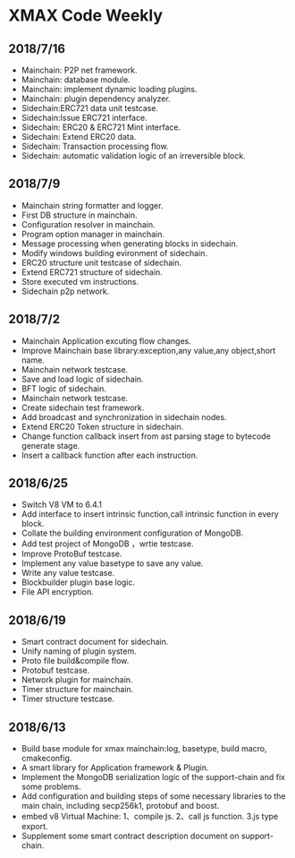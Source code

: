 # XMAX Code Weekly


2018/7/16
-----------------------
*  Mainchain: P2P net framework.
*  Mainchain: database module.
*  Mainchain: implement dynamic loading plugins.
*  Mainchain: plugin dependency analyzer.
*  Sidechain:ERC721 data unit testcase.
*  Sidechain:Issue ERC721 interface.
*  Sidechain: ERC20 & ERC721 Mint interface.
*  Sidechain: Extend ERC20 data.
*  Sidechain: Transaction processing flow.
*  Sidechain: automatic validation logic of an irreversible block.


2018/7/9
-----------------------
*  Mainchain string formatter and logger.
*  First DB structure in mainchain.
*  Configuration resolver in mainchain.
*  Program option manager in mainchain.
*  Message processing when generating blocks in sidechain.
*  Modify windows building evironment of sidechain.
*  ERC20 structure unit testcase of sidechain.
*  Extend ERC721 structure of sidechain.
*  Store executed vm instructions.
*  Sidechain p2p network.


2018/7/2
-----------------------
*  Mainchain Application excuting flow changes.
*  Improve Mainchain base library:exception,any value,any object,short name.
*  Mainchain network testcase.
*  Save and load logic of sidechain.
*  BFT logic of sidechain.
*  Mainchain network testcase.
*  Create sidechain test framework.
*  Add broadcast and synchronization in sidechain nodes.
*  Extend ERC20 Token structure in sidechain. 
*  Change function callback insert from ast parsing stage to bytecode generate stage.
*  Insert a callback function after each instruction.


2018/6/25
-----------------------
*  Switch V8 VM to 6.4.1
*  Add interface to insert intrinsic function,call intrinsic function in every block.
*  Collate the building environment configuration of MongoDB.
*  Add test project of MongoDB ，wrtie testcase.
*  Improve ProtoBuf testcase.
*  Implement any value basetype to save any value.
*  Write any value testcase.
*  Blockbuilder plugin base logic.
*  File API encryption.


2018/6/19
-----------------------
*  Smart contract document for sidechain.
*  Unify naming of plugin system.
*  Proto file build&compile flow.
*  Protobuf testcase.
*  Network plugin for mainchain.
*  Timer structure for mainchain.
*  Timer structure testcase.


2018/6/13
-----------------------
*  Build base module for xmax mainchain:log, basetype, build macro, cmakeconfig.
*  A smart library for Application framework & Plugin.
*  Implement the MongoDB serialization logic of the support-chain and fix some problems.
*  Add configuration and building steps of some necessary libraries to the main chain, including secp256k1, protobuf and boost.
*  embed v8 Virtual Machine: 1、compile js. 2、call js function. 3.js type export.
*  Supplement some smart contract description document on support-chain.
